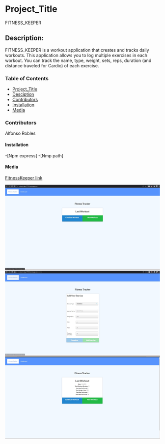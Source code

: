 # Project_Title

FITNESS_KEEPER

## Description:

FITNESS_KEEPER is a workout application that creates and tracks daily workouts. This application allows you to log multiple exercises in each workout. You can track the name, type, weight, sets, reps, duration (and distance traveled for Cardio) of each exercise.

### Table of Contents

- [Project_Title](#project_title)
- [Desciption](#description)
- [Contributors](#contributors)
- [Installation](#installation)
- [Media](#media)

### Contributors

Alfonso Robles

#### Installation

-[Npm express] -[Nmp path]

#### Media

[FitnessKeeper link](https://radiant-ridge-57533.herokuapp.com/)

![FitnessKeeperHomePage](./images/FitnessKeeperHomePage.jpg)
![FitnessKeeperAddExercise](./images/FitnessKeeperAddExercise.jpg)
![LastWorkout](./images/LastWorkout.jpg)
